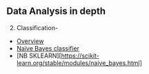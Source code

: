 
## Data Analysis in depth

2. Classification- 
- [Overview]()
- [Naïve Bayes classifier](https://towardsdatascience.com/naive-bayes-classifier-81d512f50a7c)
- [NB SKLEARN][https://scikit-learn.org/stable/modules/naive_bayes.html]
